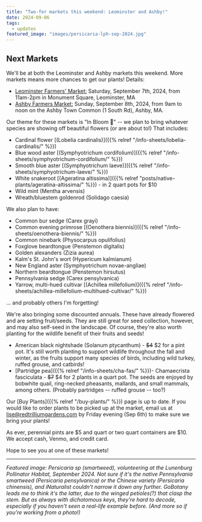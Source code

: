 ```yaml
---
title: "Two-fer markets this weekend: Leominster and Ashby!"
date: 2024-09-06
tags:
  - updates
featured_image: "images/persicaria-lph-sep-2024.jpg"
---
```


## Next Markets

We'll be at both the Leominster and Ashby markets this weekend. More markets means more chances to get our plants! Details:

- [Leominster Farmers' Market:](https://www.facebook.com/events/1193939304976811/1202332724137469/?active_tab=about) Saturday, September 7th, 2024, from 11am-2pm in Monument Square, Leominster, MA
- [Ashby Farmers Market:](https://www.facebook.com/events/731875628951448/731875658951445?active_tab=about) Sunday, September 8th, 2024, from 9am to noon on the Ashby Town Common (1 South Rd), Ashby, MA.

Our theme for these markets is "In Bloom 🌸" -- we plan to bring whatever species are showing off beautiful flowers (or are about to!) That includes:

- Cardinal flower [(Lobelia cardinalis)]({{% relref "/info-sheets/lobelia-cardinalis/" %}})
- Blue wood aster [(Symphyotrichum cordifolium)]({{% relref "/info-sheets/symphyotrichum-cordifolium/" %}})
- Smooth blue aster [(Symphyotrichum laeve)]({{% relref "/info-sheets/symphyotrichum-laeve/" %}})
- White snakeroot [(Ageratina altissima)]({{% relref "posts/native-plants/ageratina-altissima/" %}}) - in 2 quart pots for $10
- Wild mint (Mentha arvensis)
- Wreath/bluestem goldenrod (Solidago caesia)

We also plan to have:

- Common bur sedge (Carex grayi)
- Common evening primrose [(Oenothera biennis)]({{% relref "/info-sheets/oenothera-biennis/" %}})
- Common ninebark (Physocarpus opulifolius)
- Foxglove beardtongue (Penstemon digitalis)
- Golden alexanders (Zizia aurea)
- Kalm's St. John's wort (Hypericum kalmianum)
- New England aster (Symphyotrichum novae-angliae)
- Northern beardtongue (Penstemon hirsutus)
- Pennsylvania sedge (Carex pensylvanica)
- Yarrow, multi-hued cultivar [(Achillea millefolium)]({{% relref "/info-sheets/achillea-millefolium-multihued-cultivar/" %}})

... and probably others I'm forgetting! 

We're also bringing some discounted annuals. These have already flowered and are setting fruit/seeds. They are still great for seed collection, however, and may also self-seed in the landscape. Of course, they're also worth planting for the wildlife benefit of their fruits and seeds!

- American black nightshade (Solanum ptycanthum) - <strike>$4</strike> $2 for a pint pot. It's still worth planting to support wildlife throughout the fall and winter, as the fruits support many species of birds, including wild turkey, ruffed grouse, and catbirds!
- [Partridge pea]({{% relref "/info-sheets/cha-fas/" %}})- Chamaecrista fasciculata - <strike>$7</strike> $4 for 2 plants in a quart pot. The seeds are enjoyed by bobwhite quail, ring-necked pheasants, mallards, and small mammals, among others. (Probably partridges -- ruffed grouse -- too?)

Our [Buy Plants]({{% relref "/buy-plants/" %}}) page is up to date. If you would like to order plants to be picked up at the market, email us at [lise@redtrilliumgardens.com](mailto:lise@redtrilliumgardens.com) by Friday evening (Sep 6th) to make sure we bring your plants!

As ever, perennial pints are $5 and quart or two quart containers are $10. We accept cash, Venmo, and credit card.

Hope to see you at one of these markets!

___

*Featured image: Persicaria sp (smartweed), volunteering at the Lunenburg Pollinator Habitat, September 2024. Not sure if it's the native Pennsylvania smartweed (Persicaria pensylvanica) or the Chinese variety (Persicaria chinensis), and iNaturalist couldn't narrow it down any further. GoBotany leads me to think it's the latter, due to the winged petioles(?) that clasp the stem. But as always with dichotomous keys, they're hard to decode, especially if you haven't seen a real-life example before. (And more so if you're working from a photo!)*
